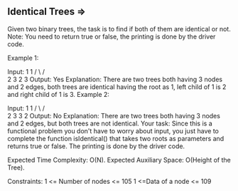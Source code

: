 Identical Trees  =>
---------------


Given two binary trees, the task is to find if both of them are identical or not.
Note: You need to return true or false, the printing is done by the driver code.

Example 1:

Input:
     1          1
   /   \      /   \
  2     3    2     3
Output: 
Yes
Explanation: 
There are two trees both having 3 nodes and 2 edges, both trees are identical having the root as 1, left child of 1 is 2 and right child of 1 is 3.
Example 2:

Input:
    1       1
  /  \     /  \
 2    3   3    2
Output: 
No
Explanation: There are two trees both having 3 nodes and 2 edges, but both trees are not identical.
Your task:
Since this is a functional problem you don't have to worry about input, you just have to complete the function isIdentical() that takes two roots as parameters and returns true or false. The printing is done by the driver code.

Expected Time Complexity: O(N).
Expected Auxiliary Space: O(Height of the Tree).

Constraints:
1 <= Number of nodes <= 105
1 <=Data of a node <= 109
